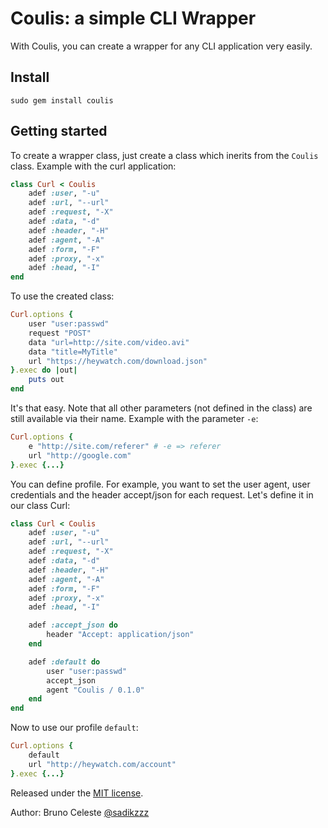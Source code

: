 # Coulis: a simple CLI Wrapper #

With Coulis, you can create a wrapper for any CLI application very easily.

## Install ##

	sudo gem install coulis

## Getting started ##

To create a wrapper class, just create a class which inerits from the `Coulis` class. Example with the curl application:

``` ruby
class Curl < Coulis
	adef :user, "-u"
	adef :url, "--url"
	adef :request, "-X"
	adef :data, "-d"
	adef :header, "-H"
	adef :agent, "-A"
	adef :form, "-F"
	adef :proxy, "-x"
	adef :head, "-I"
end
```

To use the created class:

``` ruby
Curl.options {
	user "user:passwd"
	request "POST"
	data "url=http://site.com/video.avi"
	data "title=MyTitle"
	url "https://heywatch.com/download.json"
}.exec do |out|
	puts out
end
```

It's that easy. Note that all other parameters (not defined in the class) are still available via their name. Example with the parameter `-e`:

``` ruby
Curl.options {
	e "http://site.com/referer" # -e => referer
	url "http://google.com"
}.exec {...}
```

You can define profile. For example, you want to set the user agent, user credentials and the header accept/json for each request. Let's define it in our class Curl:

``` ruby
class Curl < Coulis
	adef :user, "-u"
	adef :url, "--url"
	adef :request, "-X"
	adef :data, "-d"
	adef :header, "-H"
	adef :agent, "-A"
	adef :form, "-F"
	adef :proxy, "-x"
	adef :head, "-I"

	adef :accept_json do
		header "Accept: application/json"
	end

	adef :default do
		user "user:passwd"
		accept_json
		agent "Coulis / 0.1.0"
	end
end
```

Now to use our profile `default`:

``` ruby
Curl.options {
	default
	url "http://heywatch.com/account"
}.exec {...}
```

Released under the [MIT license](http://www.opensource.org/licenses/mit-license.php).

Author: Bruno Celeste [@sadikzzz](http://twitter.com/sadikzzz)